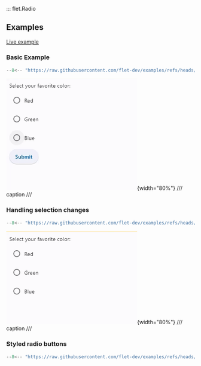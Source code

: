 ::: flet.Radio

## Examples

[Live example](https://flet-controls-gallery.fly.dev/input/radio)

### Basic Example

```python
--8<-- "https://raw.githubusercontent.com/flet-dev/examples/refs/heads/v1-docs/python/controls/radio/basic.py"
```

![basic](https://raw.githubusercontent.com/flet-dev/examples/v1-docs/python/controls/radio/media/basic.gif){width="80%"}
/// caption
///


### Handling selection changes

```python
--8<-- "https://raw.githubusercontent.com/flet-dev/examples/refs/heads/v1-docs/python/controls/radio/handling-selection-changes.py"
```

![handling-selection-changes](https://raw.githubusercontent.com/flet-dev/examples/v1-docs/python/controls/radio/media/handling-selection-changes.gif){width="80%"}
/// caption
///

### Styled radio buttons

```python
--8<-- "https://raw.githubusercontent.com/flet-dev/examples/refs/heads/v1-docs/python/controls/radio/styled.py"
```
